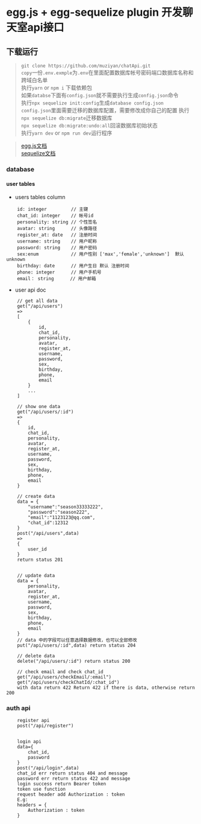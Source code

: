 # egg.js + egg-sequelize plugin 开发聊天室api接口

## 下载运行

>`git clone https://github.com/muziyan/chatApi.git`  
>`copy`一份`.env.exmple`为`.env`在里面配置数据库帐号密码端口数据库名称和跨域白名单  
>执行`yarn` or `npm i` 下载依赖包  
>如果`databse`下面有`config.json`就不需要执行生成`config.json`命令  
>执行`npx sequelize init:config`生成`database config.json`  
> `config.json`里面需要迁移的数据库配置，需要修改成你自己的配置
>执行`npx sequelize db:migrate`迁移数据库  
>`npx sequelize db:migrate:undo:all`回滚数据库初始状态  
>执行`yarn dev` or `npm run dev`运行程序

> [egg.js文档](https://eggjs.org/)  
> [sequelize文档](https://sequelize.org/)

### database
#### user tables

- users tables column
```
    id: integer         // 主键 
    chat_id: integer    // 帐号id
    personality: string // 个性签名
    avatar: string      // 头像路径
    register_at: date   // 注册时间
    username: string    // 用户昵称
    password: string    // 用户密码
    sex:enum            // 用户性别 ['max','female','unknown']  默认 unknown
    birthday: date      // 用户生日 默认 注册时间
    phone: integer      // 用户手机号
    email： string      // 用户邮箱
```

- user api doc

```
    // get all data
    get("/api/users") 
    =>
    [
        {
            id,
            chat_id,
            personality,
            avatar,
            register_at,
            username,
            password,
            sex,
            birthday,
            phone,
            email
        }
        ...
    ]

    // show one data
    get("/api/users/:id")
    =>
    {
        id,
        chat_id,
        personality,
        avatar,
        register_at,
        username,
        password,
        sex,
        birthday,
        phone,
        email
    }

    // create data
    data = {
       	"username":"season33333222",
	    "password":"season222",
    	"email":"1123123@qq.com",
	    "chat_id":12312 
    }
    post("/api/users",data)
    => 
    {
        user_id
    }
    return status 201


    // update data
    data = {
        personality,
        avatar,
        register_at,
        username,
        password,
        sex,
        birthday,
        phone,
        email
    }
    // data 中的字段可以任意选择数据修改，也可以全部修改
    put("/api/users/:id",data) return status 204

    // delete data
    delete("/api/users/:id") return status 200

    // check email and check chat_id
    get("/api/users/checkEmail/:email")
    get("/api/users/checkChatId/:chat_id") 
    with data return 422 Return 422 if there is data, otherwise return 200
```

### auth api

``` 
    register api
    post("/api/register")


    login api
    data={
        chat_id,
        password
    }
    post("/api/login",data)
    chat_id err return status 404 and message
    password err return status 422 and message
    login success return Bearer token
    token use function
    request header add Authorization : token 
    E.g:
    headers = {
        Authorization : token
    }
```
